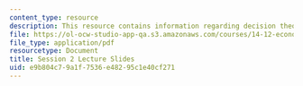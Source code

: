 ```yaml
---
content_type: resource
description: This resource contains information regarding decision theory.
file: https://ol-ocw-studio-app-qa.s3.amazonaws.com/courses/14-12-economic-applications-of-game-theory-fall-2012/e9b804c79a1f7536e48295c1e40cf271_MIT14_12F12_slides2.pdf
file_type: application/pdf
resourcetype: Document
title: Session 2 Lecture Slides
uid: e9b804c7-9a1f-7536-e482-95c1e40cf271
---
```

